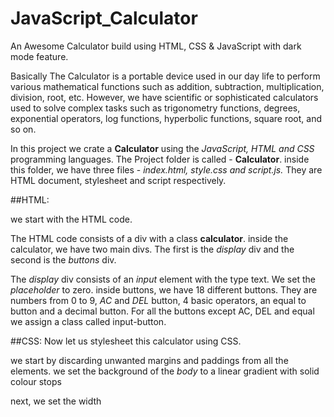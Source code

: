 # JavaScript_Calculator
An Awesome Calculator build using HTML, CSS &amp; JavaScript with  dark mode feature.

Basically The Calculator is a portable device used in our day life to perform various mathematical functions such as addition, subtraction, multiplication, division, root, etc. However, we have scientific or sophisticated calculators used to solve complex tasks such as trigonometry functions, degrees, exponential operators, log functions, hyperbolic functions, square root, and so on. 

In this project we crate a **Calculator** using the *JavaScript, HTML and CSS* programming languages. The Project folder is called - **Calculator**. inside this folder, we have three files - *index.html, style.css and script.js.* They are HTML document, stylesheet and script respectively.

##HTML:

we start with the HTML code.

The HTML code consists of a div with a class **calculator**. inside the calculator, we have two main divs. The first is the *display* div and the second is the *buttons* div.

The *display* div consists of an *input* element with the type text. We set the *placeholder* to zero. inside buttons, we have 18 different buttons. They are numbers from 0 to 9, *AC* and *DEL* button, 4 basic operators, an equal to button and a decimal button. For all the buttons except AC, DEL and equal we assign a class called input-button.

##CSS:
Now let us stylesheet this calculator using CSS.

we start by discarding unwanted margins and paddings from all the elements. we set the background of the *body* to a linear gradient with solid colour stops

next, we set the width
